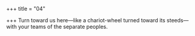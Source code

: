 +++
title = "04"

+++
Turn toward us here—like a chariot-wheel turned toward its steeds— with your teams of the separate peoples.